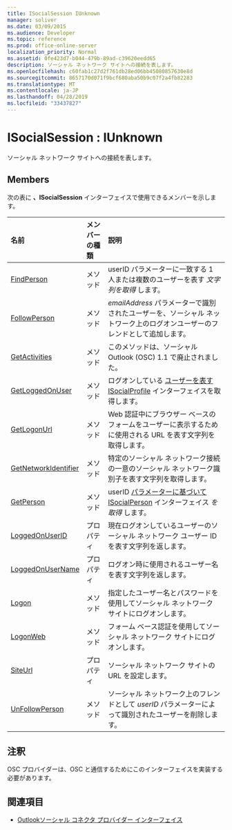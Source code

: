 ```yaml
---
title: ISocialSession IUnknown
manager: soliver
ms.date: 03/09/2015
ms.audience: Developer
ms.topic: reference
ms.prod: office-online-server
localization_priority: Normal
ms.assetid: 0fe423d7-b044-479b-89ad-c39620eedd65
description: ソーシャル ネットワーク サイトへの接続を表します。
ms.openlocfilehash: c60fab1c27d2f761db28ed06bb45080857630e8d
ms.sourcegitcommit: 8657170d071f9bcf680aba50b9c07f2a4fb82283
ms.translationtype: MT
ms.contentlocale: ja-JP
ms.lasthandoff: 04/28/2019
ms.locfileid: "33437827"
---
```

# <a name="isocialsession--iunknown"></a>ISocialSession : IUnknown

ソーシャル ネットワーク サイトへの接続を表します。
  
## <a name="members"></a>Members

次の表に **、ISocialSession** インターフェイスで使用できるメンバーを示します。 
  
|**名前**|**メンバーの種類**|**説明**|
|:-----|:-----|:-----|
|[FindPerson](isocialsession-findperson.md) <br/> |メソッド  <br/> |userID パラメーターに一致する 1 人または複数のユーザーを表す  _文字列を取得_ します。  <br/> |
|[FollowPerson](isocialsession-followperson.md) <br/> |メソッド  <br/> |_emailAddress_ パラメーターで識別されたユーザーを、ソーシャル ネットワーク上のログオンユーザーのフレンドとして追加します。  <br/> |
|[GetActivities](isocialsession-getactivities.md) <br/> |メソッド  <br/> |このメソッドは、ソーシャル Outlook (OSC) 1.1 で廃止されました。  <br/> |
|[GetLoggedOnUser](isocialsession-getloggedonuser.md) <br/> |メソッド  <br/> |ログオンしている [ユーザーを表す ISocialProfile](isocialprofileisocialperson.md) インターフェイスを取得します。  <br/> |
|[GetLogonUrl](isocialsession-getlogonurl.md) <br/> |メソッド  <br/> |Web 認証中にブラウザー ベースのフォームをユーザーに表示するために使用される URL を表す文字列を取得します。  <br/> |
|[GetNetworkIdentifier](isocialsession-getnetworkidentifier.md) <br/> |メソッド  <br/> |特定のソーシャル ネットワーク接続の一意のソーシャル ネットワーク識別子を表す文字列を取得します。  <br/> |
|[GetPerson](isocialsession-getperson.md) <br/> |メソッド  <br/> |userID [パラメーターに基づいて ISocialPerson](isocialpersoniunknown.md) インターフェイス  _を取得_ します。  <br/> |
|[LoggedOnUserID](isocialsession-loggedonuserid.md) <br/> |プロパティ  <br/> |現在ログオンしているユーザーのソーシャル ネットワーク ユーザー ID を表す文字列を返します。  <br/> |
|[LoggedOnUserName](isocialsession-loggedonusername.md) <br/> |プロパティ  <br/> |ログオン時に使用されるユーザー名を表す文字列を返します。  <br/> |
|[Logon](isocialsession-logon.md) <br/> |メソッド  <br/> |指定したユーザー名とパスワードを使用してソーシャル ネットワーク サイトにログオンします。  <br/> |
|[LogonWeb](isocialsession-logonweb.md) <br/> |メソッド  <br/> |フォーム ベース認証を使用してソーシャル ネットワーク サイトにログオンします。  <br/> |
|[SiteUrl](isocialsession-siteurl.md) <br/> |プロパティ  <br/> |ソーシャル ネットワーク サイトの URL を設定します。  <br/> |
|[UnFollowPerson](isocialsession-unfollowperson.md) <br/> |メソッド  <br/> |ソーシャル ネットワーク上のフレンドとして  _userID_ パラメーターによって識別されたユーザーを削除します。  <br/> |
   
## <a name="remarks"></a>注釈

OSC プロバイダーは、OSC と通信するためにこのインターフェイスを実装する必要があります。
  
## <a name="see-also"></a>関連項目

- [Outlookソーシャル コネクタ プロバイダー インターフェイス](outlook-social-connector-provider-interfaces.md)

